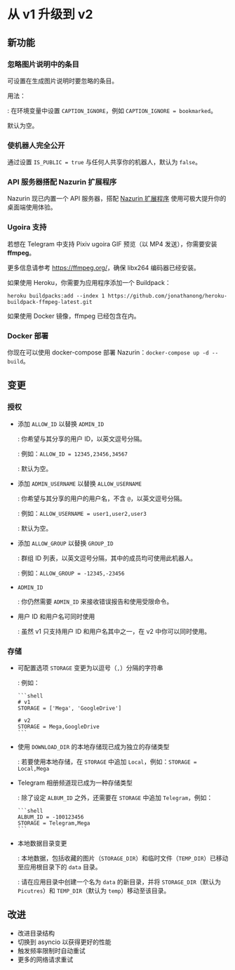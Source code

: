 # 从 v1 升级到 v2

## 新功能

### 忽略图片说明中的条目

可设置在生成图片说明时要忽略的条目。

用法：

: 在环境变量中设置 `CAPTION_IGNORE`，例如 `CAPTION_IGNORE = bookmarked`。

默认为空。

### 使机器人完全公开

通过设置 `IS_PUBLIC = true` 与任何人共享你的机器人，默认为 `false`。

### API 服务器搭配 Nazurin 扩展程序

Nazurin 现已内置一个 API 服务器，搭配 [Nazurin 扩展程序](https://github.com/y-young/nazurin-extension) 使用可极大提升你的桌面端使用体验。

### Ugoira 支持

若想在 Telegram 中支持 Pixiv ugoira GIF 预览（以 MP4 发送），你需要安装 **ffmpeg**。

更多信息请参考 <https://ffmpeg.org/>，确保 libx264 编码器已经安装。

如果使用 Heroku，你需要为应用程序添加一个 Buildpack：

`heroku buildpacks:add --index 1 https://github.com/jonathanong/heroku-buildpack-ffmpeg-latest.git`

如果使用 Docker 镜像，ffmpeg 已经包含在内。

### Docker 部署

你现在可以使用 docker-compose 部署 Nazurin：`docker-compose up -d --build`。

## 变更

### 授权

- 添加 `ALLOW_ID` 以替换 `ADMIN_ID`

  : 你希望与其分享的用户 ID，以英文逗号分隔。

  : 例如：`ALLOW_ID = 12345,23456,34567`

  : 默认为空。

- 添加 `ADMIN_USERNAME` 以替换 `ALLOW_USERNAME`

  : 你希望与其分享的用户的用户名，不含 `@`，以英文逗号分隔。

  : 例如：`ALLOW_USERNAME = user1,user2,user3`

  : 默认为空。

- 添加 `ALLOW_GROUP` 以替换 `GROUP_ID`

  : 群组 ID 列表，以英文逗号分隔，其中的成员均可使用此机器人。

  : 例如：`ALLOW_GROUP = -12345,-23456`

- `ADMIN_ID`

  : 你仍然需要 `ADMIN_ID` 来接收错误报告和使用受限命令。

- 用户 ID 和用户名可同时使用

  : 虽然 v1 只支持用户 ID 和用户名其中之一，在 v2 中你可以同时使用。

### 存储

- 可配置选项 `STORAGE` 变更为以逗号（`,`）分隔的字符串

  : 例如：

      ```shell
      # v1
      STORAGE = ['Mega', 'GoogleDrive']

      # v2
      STORAGE = Mega,GoogleDrive
      ```

- 使用 `DOWNLOAD_DIR` 的本地存储现已成为独立的存储类型

  : 若要使用本地存储，在 `STORAGE` 中追加 `Local`，例如：`STORAGE = Local,Mega`

- Telegram 相册频道现已成为一种存储类型

  : 除了设定 `ALBUM_ID` 之外，还需要在 `STORAGE` 中追加 `Telegram`，例如：

      ```shell
      ALBUM_ID = -100123456
      STORAGE = Telegram,Mega
      ```

- 本地数据目录变更

  : 本地数据，包括收藏的图片（`STORAGE_DIR`）和临时文件（`TEMP_DIR`）已移动至应用根目录下的 `data` 目录。

  : 请在应用目录中创建一个名为 `data` 的新目录，并将 `STORAGE_DIR`（默认为 `Picutres`）和 `TEMP_DIR`（默认为 `temp`）移动至该目录。

## 改进

- 改进目录结构
- 切换到 asyncio 以获得更好的性能
- 触发频率限制时自动重试
- 更多的网络请求重试
